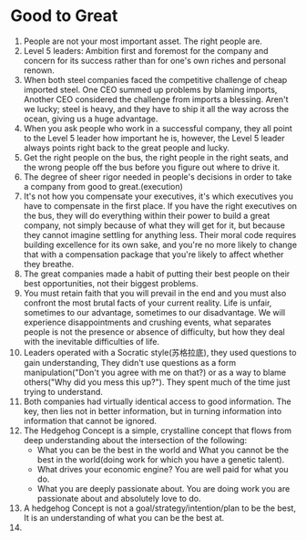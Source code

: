 # Good to Great

1. People are not your most important asset. The right people are.
2. Level 5 leaders: Ambition first and foremost for the company and concern for its success rather than for one's own riches and personal renown.
3. When both steel companies faced the competitive challenge of cheap imported steel. One CEO summed up problems by blaming imports, Another CEO considered the challenge from imports a blessing. Aren't we lucky; steel is heavy, and they have to ship it all the way across the ocean, giving us a huge advantage.
4. When you ask people who work in a successful company, they all point to the Level 5 leader how important he is, however, the Level 5 leader always points right back to the great people and lucky.
5. Get the right people on the bus, the right people in the right seats, and the wrong people off the bus before you figure out where to drive it.
6. The degree of sheer rigor needed in people's decisions in order to take a company from good to great.(execution)
7. It's not how you compensate your executives, it's which executives you have to compensate in the first place. If you have the right executives on the bus, they will do everything within their power to build a great company, not simply because of what they will get for it, but because they cannot imagine settling for anything less. Their moral code requires building excellence for its own sake, and you're no more likely to change that with a compensation package that you're likely to affect whether they breathe.
8. The great companies made a habit of putting their best people on their best opportunities, not their biggest problems.
9. You must retain faith that you will prevail in the end and you must also confront the most brutal facts of your current reality. Life is unfair, sometimes to our advantage, sometimes to our disadvantage. We will experience disappointments and crushing events, what separates people is not the presence or absence of difficulty, but how they deal with the inevitable difficulties of life.
10. Leaders operated with a Socratic style(苏格拉底), they used questions to gain understanding, They didn't use questions as a form manipulation("Don't you agree with me on that?) or as a way to blame others("Why did you mess this up?"). They spent much of the time just trying to understand.
11. Both companies had virtually identical access to good information. The key, then lies not in better information, but in turning information into information that cannot be ignored.
12. The Hedgehog Concept is a simple, crystalline concept that flows from deep understanding about the intersection of the following:
    - What you can be the best in the world and What you cannot be the best in the world(doing work for which you have a genetic talent).
    - What drives your economic engine? You are well paid for what you do.
    - What you are deeply passionate about. You are doing work you are passionate about and absolutely love to do.
13. A hedgehog Concept is not a goal/strategy/intention/plan to be the best, It is an understanding of what you can be the best at.
14. 
